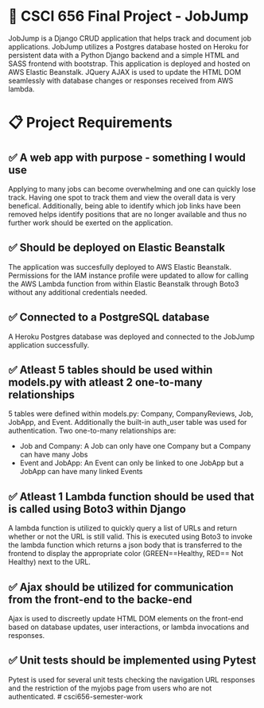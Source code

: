 # :briefcase: CSCI 656 Final Project - JobJump
JobJump is a Django CRUD application that helps track and document job applications. JobJump utilizes a Postgres database hosted on Heroku for persistent data with a Python Django backend and a simple HTML and SASS frontend with bootstrap. This application is deployed and hosted on AWS Elastic Beanstalk. JQuery AJAX is used to update the HTML DOM seamlessly with database changes or responses received from AWS lambda.

# :clipboard: Project Requirements
## :white_check_mark: A web app with purpose - something I would use
Applying to many jobs can become overwhelming and one can quickly lose track. Having one spot to track them and view the overall data is very benefical. Additionally, being able to identify which job links have been removed helps identify positions that are no longer available and thus no further work should be exerted on the application.
## :white_check_mark: Should be deployed on Elastic Beanstalk
The application was succesfully deployed to AWS Elastic Beanstalk. Permissions for the IAM instance profile were updated to allow for calling the AWS Lambda function from within Elastic Beanstalk through Boto3 without any additional credentials needed.
## :white_check_mark: Connected to a PostgreSQL database
A Heroku Postgres database was deployed and connected to the JobJump application successfully.
## :white_check_mark: Atleast 5 tables should be used within models.py with atleast 2 one-to-many relationships
5 tables were defined within models.py: Company, CompanyReviews, Job, JobApp, and Event. Additionally the built-in auth_user table was used for authentication. Two one-to-many relationships are:

- Job and Company: A Job can only have one Company but a Company can have many Jobs
- Event and JobApp: An Event can only be linked to one JobApp but a JobApp can have many linked Events

## :white_check_mark: Atleast 1 Lambda function should be used that is called using Boto3 within Django
A lambda function is utilized to quickly query a list of URLs and return whether or not the URL is still valid. This is executed using Boto3 to invoke the lambda function which returns a json body that is transferred to the frontend to display the appropriate color (GREEN==Healthy, RED== Not Healthy) next to the URL.

## :white_check_mark: Ajax should be utilized for communication from the front-end to the backe-end
Ajax is used to discreetly update HTML DOM elements on the front-end based on database updates, user interactions, or lambda invocations and responses.

## :white_check_mark: Unit tests should be implemented using Pytest
Pytest is used for several unit tests checking the navigation URL responses and the restriction of the myjobs page from users who are not authenticated.
#   c s c i 6 5 6 - s e m e s t e r - w o r k  
 